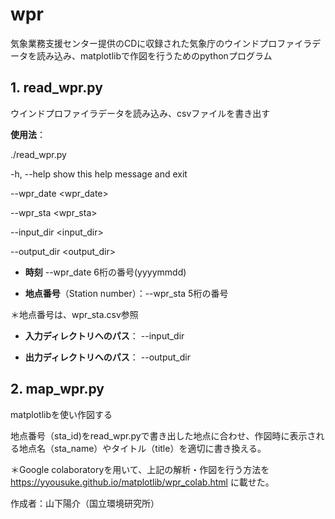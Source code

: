 # wpr

気象業務支援センター提供のCDに収録された気象庁のウインドプロファイラデータを読み込み、matplotlibで作図を行うためのpythonプログラム

## 1. read_wpr.py

ウインドプロファイラデータを読み込み、csvファイルを書き出す

**使用法**：

./read_wpr.py 

  -h, --help show this help message and exit

  --wpr_date <wpr_date> 

  --wpr_sta <wpr_sta>  

  --input_dir <input_dir> 

  --output_dir <output_dir> 

- **時刻**  --wpr_date 6桁の番号(yyyymmdd)

- **地点番号**（Station number）：--wpr_sta 5桁の番号

＊地点番号は、wpr_sta.csv参照

- **入力ディレクトリへのパス**： --input_dir 

- **出力ディレクトリへのパス**： --output_dir


## 2. map_wpr.py

matplotlibを使い作図する

地点番号（sta_id)をread_wpr.pyで書き出した地点に合わせ、作図時に表示される地点名（sta_name）やタイトル（title）を適切に書き換える。

＊Google colaboratoryを用いて、上記の解析・作図を行う方法を https://yyousuke.github.io/matplotlib/wpr_colab.html に載せた。

作成者：山下陽介（国立環境研究所）
